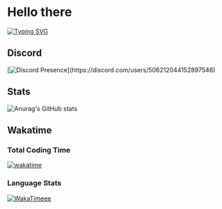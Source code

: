 # Hello there
[![Typing SVG](https://readme-typing-svg.demolab.com?font=Fira+Code&duration=3000&pause=500&color=F7390D&width=435&lines=Hi%2C+I'm+ElaXan+(Z3RO%234032);I'm+from+Indonesia;I+am+interested+in+Javascript;Or+even+Python)](https://git.io/typing-svg)

## Discord
[![Discord Presence](https://lanyard.cnrad.dev/api/506212044152897546?idleMessage=Maybe%20he%20doing%20make%20a%20Stuff!)](https://discord.com/users/506212044152897546)

## Stats
![Anurag's GitHub stats](https://github-readme-stats.vercel.app/api?username=ElaXan&show_icons=true&theme=cobalt)

## Wakatime
### Total Coding Time
[![wakatime](https://wakatime.com/badge/user/050faae8-59ef-491c-85ff-36cd6df277f6.svg)](https://wakatime.com/@050faae8-59ef-491c-85ff-36cd6df277f6)

### Language Stats
[![WakaTimeee](https://github-readme-stats.vercel.app/api/wakatime?username=ElaXan)](https://wakatime.com/@ElaXan)
